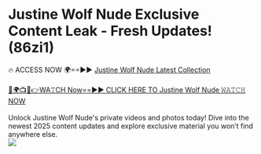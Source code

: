 # Justine Wolf Nude Exclusive Content Leak - Fresh Updates! (86zi1)

🔥 ACCESS NOW 🌍==►► <a href="https://tinyurl.com/kvy9nzfs" rel="nofollow">Justine Wolf Nude Latest Collection</a>
<br><br>
[🔴🌍📺📱👉WA𝚃CH Now==►► CLICK HERE TO Justine Wolf Nude 𝚆𝙰𝚃𝙲𝙷 NOW](https://tinyurl.com/kvy9nzfs)
<br><br>
Unlock Justine Wolf Nude's private videos and photos today! Dive into the newest 2025 content updates and explore exclusive material you won’t find anywhere else.
<br>
<a href="https://tinyurl.com/kvy9nzfs" rel="nofollow" data-target="animated-image.originalLink"><img src="https://camo.githubusercontent.com/8a4f000d20f83aca3bf7ec5f350d767afa0574a8a352519fd8cfa583a6f93a33/68747470733a2f2f692e696d6775722e636f6d2f644a486b345a712e676966" data-canonical-src="https://i.imgur.com/dJHk4Zq.gif" style="max-width: 100%; display: inline-block;" data-target="animated-image.originalImage"></a>
<br>

